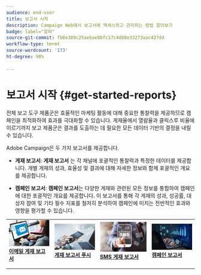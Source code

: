 ```yaml
---
audience: end-user
title: 보고서 시작
description: Campaign Web에서 보고서에 액세스하고 관리하는 방법 알아보기
badge: label="알파"
source-git-commit: fb6e389c25aebae8bfc17c4d88e33273aac427dd
workflow-type: tm+mt
source-wordcount: '173'
ht-degree: 98%

---
```


# 보고서 시작 {#get-started-reports}

전체 보고 도구 제품군은 효율적인 마케팅 활동에 대해 중요한 통찰력을 제공하므로 캠페인을 최적화하여 효과를 극대화할 수 있습니다. 게재율에서 열람율과 클릭스루 비율에 이르기까지 보고 제품군은 결과를 도출하는 데 필요한 모든 데이터 기반의 결정을 내릴 수 있습니다.

Adobe Campaign은 두 가지 보고서를 제공합니다.

* **게재 보고서**: **게재 보고서** 는 각 채널에 포괄적인 통찰력과 특정한 데이터를 제공합니다. 개별 게재의 성과, 효율성 및 결과에 대해 자세한 정보와 함께 포괄적인 개요를 제공합니다.

* **캠페인 보고서**: **캠페인 보고서**&#x200B;는 다양한 게재와 관련된 모든 정보를 통합하여 캠페인에 대한 포괄적인 개요를 제공합니다. 이 보고서를 통해 각 게재의 성과, 성공률, 대상자 참여 및 기타 필수 지표를 철저히 분석하여 캠페인에 미치는 전반적인 효과와 영향을 평가할 수 있습니다.



<table style="table-layout:fixed"><tr style="border: 0;">
<td>
<a href="email-report.md">
<img alt="리드" src="assets/do-not-localize/email_report.jpeg">
</a>
<div><a href="email-report.md"><strong>이메일 게재 보고서</strong>
</div>
<p>
</td>
<td>
<a href="push-report.md">
<img alt="저빈도" src="assets/do-not-localize/push_report.jpeg">
</a>
<div>
<a href="push-report.md"><strong>게재 보고서 푸시<strong></strong></a>
</div>
<p></td>
<td>
<a href="sms-report.md">
<img alt="유효성 검사" src="assets/do-not-localize/sms_report.png">
</a>
<div>
<a href="sms-report.md"><strong> SMS 게재 보고서</strong></a>
</div>
<p>
</td>
<td>
<a href="campaign-reports.md">
<img alt="유효성 검사" src="assets/do-not-localize/campaign_report.jpeg">
</a>
<div>
<a href="campaign-reports.md"><strong>캠페인 보고서</strong></a>
</div>
<p>
</td>
</tr></table>
